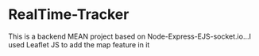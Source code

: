# RealTime-Tracker
This is a backend MEAN project based on Node-Express-EJS-socket.io...I used Leaflet JS to add the map feature in it
